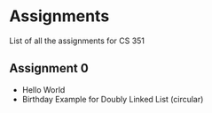 # Assignments 

List of all the assignments for CS 351

## Assignment 0

- Hello World
- Birthday Example for Doubly Linked List (circular)

